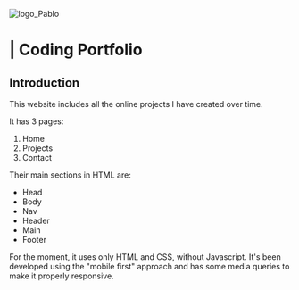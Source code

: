 ![logo_Pablo](https://www.olondriz.com/wp-content/uploads/2019/10/Pablo3_.png)

# | Coding Portfolio

## Introduction

This website includes all the online projects I have created over time. 

It has 3 pages: 

1. Home
2. Projects
3. Contact

Their main sections in HTML are:

* Head
* Body
* Nav
* Header
* Main
* Footer

For the moment, it uses only HTML and CSS, without Javascript. 
It's been developed using the "mobile first" approach and has some media queries to make it properly responsive.

